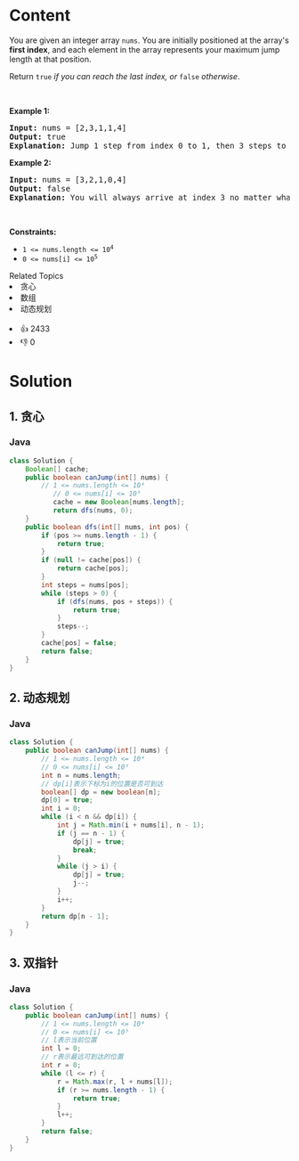 # Content
<p>You are given an integer array <code>nums</code>. You are initially positioned at the array's <strong>first index</strong>, and each element in the array represents your maximum jump length at that position.</p>

<p>Return <code>true</code><em> if you can reach the last index, or </em><code>false</code><em> otherwise</em>.</p>

<p>&nbsp;</p>
<p><strong class="example">Example 1:</strong></p>

<pre>
<strong>Input:</strong> nums = [2,3,1,1,4]
<strong>Output:</strong> true
<strong>Explanation:</strong> Jump 1 step from index 0 to 1, then 3 steps to the last index.
</pre>

<p><strong class="example">Example 2:</strong></p>

<pre>
<strong>Input:</strong> nums = [3,2,1,0,4]
<strong>Output:</strong> false
<strong>Explanation:</strong> You will always arrive at index 3 no matter what. Its maximum jump length is 0, which makes it impossible to reach the last index.
</pre>

<p>&nbsp;</p>
<p><strong>Constraints:</strong></p>

<ul>
 <li><code>1 &lt;= nums.length &lt;= 10<sup>4</sup></code></li>
 <li><code>0 &lt;= nums[i] &lt;= 10<sup>5</sup></code></li>
</ul>

<div><div>Related Topics</div><div><li>贪心</li><li>数组</li><li>动态规划</li></div></div><br><div><li>👍 2433</li><li>👎 0</li></div>

# Solution
## 1. 贪心
### Java
```java
class Solution {
    Boolean[] cache;
    public boolean canJump(int[] nums) {
        // 1 <= nums.length <= 10⁴
           // 0 <= nums[i] <= 10⁵
           cache = new Boolean[nums.length];
           return dfs(nums, 0);
    }
    public boolean dfs(int[] nums, int pos) {
        if (pos >= nums.length - 1) {
            return true;
        }
        if (null != cache[pos]) {
            return cache[pos];
        }
        int steps = nums[pos];
        while (steps > 0) {
            if (dfs(nums, pos + steps)) {
                return true;
            }
            steps--;
        }
        cache[pos] = false;
        return false;
    }
}
```
## 2. 动态规划
### Java
```java
class Solution {
    public boolean canJump(int[] nums) {
        // 1 <= nums.length <= 10⁴
        // 0 <= nums[i] <= 10⁵
        int n = nums.length;
        // dp[i]表示下标为i的位置是否可到达
        boolean[] dp = new boolean[n];
        dp[0] = true;
        int i = 0;
        while (i < n && dp[i]) {
            int j = Math.min(i + nums[i], n - 1);
            if (j == n - 1) {
                dp[j] = true;
                break;
            }
            while (j > i) {
                dp[j] = true;
                j--;
            }
            i++;
        }
        return dp[n - 1];
    }
}
```
## 3. 双指针
### Java
```java
class Solution {
    public boolean canJump(int[] nums) {
        // 1 <= nums.length <= 10⁴
        // 0 <= nums[i] <= 10⁵
        // l表示当前位置
        int l = 0;
        // r表示最远可到达的位置
        int r = 0;
        while (l <= r) {
            r = Math.max(r, l + nums[l]);
            if (r >= nums.length - 1) {
                return true;
            }
            l++;
        }
        return false;
    }
}
```
